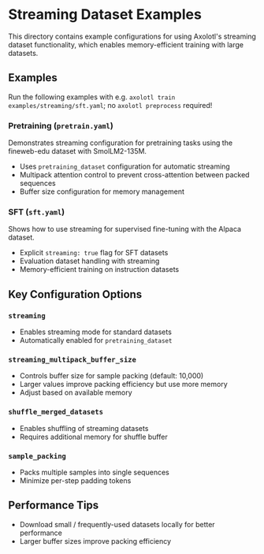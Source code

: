 # Streaming Dataset Examples

This directory contains example configurations for using Axolotl's streaming dataset
functionality, which enables memory-efficient training with large datasets.

## Examples

Run the following examples with e.g. `axolotl train examples/streaming/sft.yaml`; no
`axolotl preprocess` required!

### Pretraining (`pretrain.yaml`)

Demonstrates streaming configuration for pretraining tasks using the fineweb-edu dataset
with SmolLM2-135M.

- Uses `pretraining_dataset` configuration for automatic streaming
- Multipack attention control to prevent cross-attention between packed sequences
- Buffer size configuration for memory management

### SFT (`sft.yaml`)

Shows how to use streaming for supervised fine-tuning with the Alpaca dataset.

- Explicit `streaming: true` flag for SFT datasets
- Evaluation dataset handling with streaming
- Memory-efficient training on instruction datasets

## Key Configuration Options

### `streaming`
- Enables streaming mode for standard datasets
- Automatically enabled for `pretraining_dataset`

### `streaming_multipack_buffer_size`
- Controls buffer size for sample packing (default: 10,000)
- Larger values improve packing efficiency but use more memory
- Adjust based on available memory

### `shuffle_merged_datasets`
- Enables shuffling of streaming datasets
- Requires additional memory for shuffle buffer

### `sample_packing`
- Packs multiple samples into single sequences
- Minimize per-step padding tokens

## Performance Tips

- Download small / frequently-used datasets locally for better performance
- Larger buffer sizes improve packing efficiency
